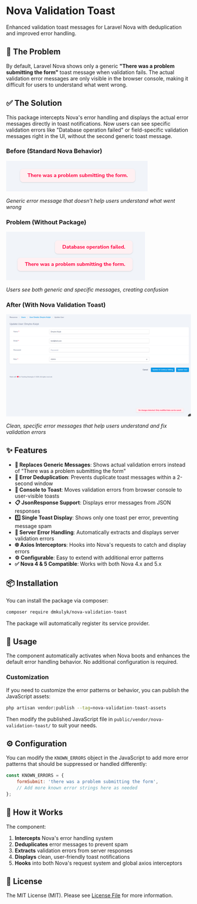 # Nova Validation Toast

Enhanced validation toast messages for Laravel Nova with deduplication and improved error handling.

## 🚨 The Problem

By default, Laravel Nova shows only a generic **"There was a problem submitting the form"** toast message when validation fails. The actual validation error messages are only visible in the browser console, making it difficult for users to understand what went wrong.

## ✅ The Solution

This package intercepts Nova's error handling and displays the actual error messages directly in toast notifications. Now users can see specific validation errors like "Database operation failed" or field-specific validation messages right in the UI, without the second generic toast message.

### Before (Standard Nova Behavior)
![Standard Nova Message](standard_message.png)

*Generic error message that doesn't help users understand what went wrong*

### Problem (Without Package)
![Two Toast Messages](two_toasts.png)

*Users see both generic and specific messages, creating confusion*

### After (With Nova Validation Toast)
![Nova Validation Toast Demo](screenshot.png)

*Clean, specific error messages that help users understand and fix validation errors*

## ✨ Features

- **🎯 Replaces Generic Messages**: Shows actual validation errors instead of "There was a problem submitting the form"
- **🚫 Error Deduplication**: Prevents duplicate toast messages within a 2-second window  
- **📱 Console to Toast**: Moves validation errors from browser console to user-visible toasts
- **📋 JsonResponse Support**: Displays error messages from JSON responses
- **1️⃣ Single Toast Display**: Shows only one toast per error, preventing message spam
- **🔧 Server Error Handling**: Automatically extracts and displays server validation errors
- **🌐 Axios Interceptors**: Hooks into Nova's requests to catch and display errors
- **⚙️ Configurable**: Easy to extend with additional error patterns
- **✅ Nova 4 & 5 Compatible**: Works with both Nova 4.x and 5.x

## 📦 Installation

You can install the package via composer:

```bash
composer require dmkulyk/nova-validation-toast
```

The package will automatically register its service provider.

## 🚀 Usage

The component automatically activates when Nova boots and enhances the default error handling behavior. No additional configuration is required.

### Customization

If you need to customize the error patterns or behavior, you can publish the JavaScript assets:

```bash
php artisan vendor:publish --tag=nova-validation-toast-assets
```

Then modify the published JavaScript file in `public/vendor/nova-validation-toast/` to suit your needs.

## ⚙️ Configuration

You can modify the `KNOWN_ERRORS` object in the JavaScript to add more error patterns that should be suppressed or handled differently:

```javascript
const KNOWN_ERRORS = {
    formSubmit: 'there was a problem submitting the form',
    // Add more known error strings here as needed
};
```

## 🔧 How it Works

The component:
1. **Intercepts** Nova's error handling system
2. **Deduplicates** error messages to prevent spam
3. **Extracts** validation errors from server responses
4. **Displays** clean, user-friendly toast notifications
5. **Hooks** into both Nova's request system and global axios interceptors

## 📄 License

The MIT License (MIT). Please see [License File](LICENSE.md) for more information.